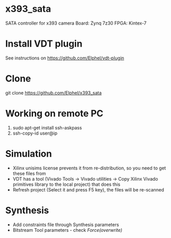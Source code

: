 # x393_sata
SATA controller for x393 camera
Board: Zynq 7z30
FPGA: Kintex-7

# Install VDT plugin
See instructions on https://github.com/Elphel/vdt-plugin

# Clone

git clone https://github.com/Elphel/x393_sata

# Working on remote PC

1. sudo apt-get install ssh-askpass  
2. ssh-copy-id user@ip  
 
# Simulation
* Xilinx unisims license prevents it from re-distribution, so you need to get these files from 
* VDT has a tool (Vivado Tools -> Vivado utilities -> Copy Xilinx Vivado primitives library to the local project) that does this
* Refresh project (Select it and press F5 key), the files will be re-scanned   

# Synthesis
* Add constraints file through Synthesis parameters
* Bitstream Tool parameters - check *Force(overwrite)*
 
